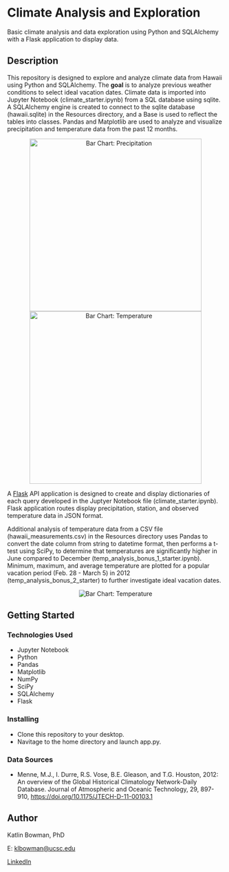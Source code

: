 # Climate Analysis and Exploration 

Basic climate analysis and data exploration using Python and SQLAlchemy with a Flask application to display data.

## Description

This repository is designed to explore and analyze climate data from Hawaii using Python and SQLAlchemy. The **goal** is to analyze previous weather conditions to select ideal vacation dates. Climate data is imported into Jupyter Notebook (climate_starter.ipynb) from a SQL database using sqlite. A SQLAlchemy engine is created to connect to the sqlite database (hawaii.sqlite) in the Resources directory, and a Base is used to reflect the tables into classes. Pandas and Matplotlib are used to analyze and visualize precipitation and temperature data from the past 12 months. 

<p align="center">
  <img src="https://user-images.githubusercontent.com/74067302/146426590-1af40c96-2eb9-41bf-8c24-91a2f3255091.png" alt="Bar Chart: Precipitation" width="400"/>
  <img src="https://user-images.githubusercontent.com/74067302/146426600-9f1b4237-d2d7-42b4-bedd-50bd08b6a4d5.png" alt="Bar Chart: Temperature" width="400"/>
</p>

A [Flask](https://flask.palletsprojects.com/en/2.0.x/) API application is designed to create and display dictionaries of each query developed in the Juptyer Notebook file (climate_starter.ipynb). Flask application routes display precipitation, station, and observed temperature data in JSON format. 

Additional analysis of temperature data from a CSV file (hawaii_measurements.csv) in the Resources directory uses Pandas to convert the date column from string to datetime format, then performs a t-test using SciPy, to determine that temperatures are significantly higher in June compared to December (temp_analysis_bonus_1_starter.ipynb). Minimum, maximum, and average temperature are plotted for a popular vacation period (Feb. 28 - March 5) in 2012 (temp_analysis_bonus_2_starter) to further investigate ideal vacation dates.

<p align="center">
  <img src="https://user-images.githubusercontent.com/74067302/146430095-b96c9a58-5282-4d2a-9f0f-c9512e7710c0.png" alt="Bar Chart: Temperature"/>
</p>


## Getting Started

### Technologies Used 

* Jupyter Notebook
* Python
* Pandas
* Matplotlib
* NumPy
* SciPy
* SQLAlchemy
* Flask

### Installing

* Clone this repository to your desktop.
* Navitage to the home directory and launch app.py.

### Data Sources

* Menne, M.J., I. Durre, R.S. Vose, B.E. Gleason, and T.G. Houston, 2012: An overview of the Global Historical Climatology Network-Daily Database. Journal of Atmospheric and Oceanic Technology, 29, 897-910, https://doi.org/10.1175/JTECH-D-11-00103.1


## Author

Katlin Bowman, PhD

E: klbowman@ucsc.edu

[LinkedIn](https://www.linkedin.com/in/katlin-bowman/)

